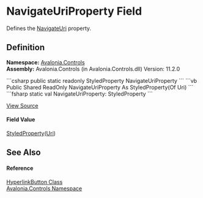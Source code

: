 # NavigateUriProperty Field


Defines the <a href="P_Avalonia_Controls_HyperlinkButton_NavigateUri">NavigateUri</a> property.



## Definition
**Namespace:** <a href="N_Avalonia_Controls">Avalonia.Controls</a>  
**Assembly:** Avalonia.Controls (in Avalonia.Controls.dll) Version: 11.2.0

<Tabs groupId="api-code-preview">
<TabItem value="csharp" label="C#">
```csharp
public static readonly StyledProperty<Uri?> NavigateUriProperty
```
</TabItem>
<TabItem value="vb" label="VB">
```vb
Public Shared ReadOnly NavigateUriProperty As StyledProperty(Of Uri)
```
</TabItem>
<TabItem value="fsharp" label="F#">
```fsharp
static val NavigateUriProperty: StyledProperty<Uri>
```
</TabItem>
</Tabs>



<a href="https://github.com/AvaloniaUI/Avalonia/tree/master/src/Avalonia.Controls/HyperlinkButton.cs" title="View the source code">View Source</a>



#### Field Value
<a href="T_Avalonia_StyledProperty_1">StyledProperty</a>(<a href="https://learn.microsoft.com/dotnet/api/system.uri" target="_blank" rel="noopener noreferrer">Uri</a>)

## See Also


#### Reference
<a href="T_Avalonia_Controls_HyperlinkButton">HyperlinkButton Class</a>  
<a href="N_Avalonia_Controls">Avalonia.Controls Namespace</a>  
